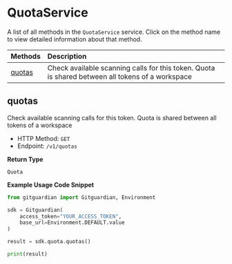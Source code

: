 # QuotaService

A list of all methods in the `QuotaService` service. Click on the method name to view detailed information about that method.

| Methods           | Description                                                                                      |
| :---------------- | :----------------------------------------------------------------------------------------------- |
| [quotas](#quotas) | Check available scanning calls for this token. Quota is shared between all tokens of a workspace |

## quotas

Check available scanning calls for this token. Quota is shared between all tokens of a workspace

- HTTP Method: `GET`
- Endpoint: `/v1/quotas`

**Return Type**

`Quota`

**Example Usage Code Snippet**

```python
from gitguardian import Gitguardian, Environment

sdk = Gitguardian(
    access_token="YOUR_ACCESS_TOKEN",
    base_url=Environment.DEFAULT.value
)

result = sdk.quota.quotas()

print(result)
```

<!-- This file was generated by liblab | https://liblab.com/ -->
